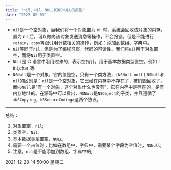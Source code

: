 ```yaml
---
title: "nil、Nil、NULL和NSNULL的区别"
date: "2023-02-03"
---
```


- `nil`是一个空对象，当我们将一个对象置为 nil 时，系统会回收该对象的内存，置为 nil 后，可以做向该对象发送消息等操作，不会报错，但是不能进行 `retain`，`copy`等跟引用计数相关的操作，例如：添加到数组、字典中。
- `Nil`等同于`nil`，但是为了编程习惯，代码的可读性，我们将`nil`用于对象置空，而将`Nil`用于类置空。
- `NULL`是 C 语言中沿用过来的，表示空指针，用于基本数据类型置空。例如：int,char 等
- `NSNull`是一个对象，它的值是空，只有一个类方法，`[NSNull null]`;`NSNull`和`nil`的区别是：`nil`是一个空对象，它已经在内存中不存在了，被销毁回收了，而`NSNull`是“有一个对象，这个对象什么也没有”，它在内存中是存在的，是有内存地址的。在源码中可以看出，`NSNull`是`NSObject`的子类，并且遵循了`<NSCopying, NSSecureCoding>`这两个协议。

---

总结：

1. 对象置空，`nil`;
2. 类置空，`Nil`;
3. 基本数据类型置空，`NULL`;
4. 需要一个占位时；比如在数组中，字典中，需要某个字段为空值时，`NSNull`;
5. 注意，`nil`是不能添加到数组、字典中的;

2021-12-28 14:50:00 星期二
